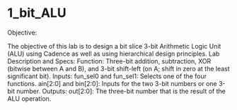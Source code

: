# 1_bit_ALU

Objective:

The objective of this lab is to design a bit slice 3-bit Arithmetic Logic Unit (ALU) using Cadence as well as
using hierarchical design principles.
Lab Description and Specs:
Function:
Three-bit addition, subtraction, XOR (bitwise between A and B), and 3-bit shift-left (on A; shift in
zero at the least significant bit).
Inputs:
fun_sel0 and fun_sel1: Selects one of the four functions.
ain[2:0] and bin[2:0]: Inputs for the two 3-bit numbers or one 3-bit number.
Outputs:
out[2:0]: The three-bit number that is the result of the ALU operation.
